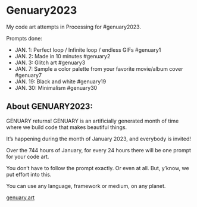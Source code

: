 # Genuary2023
My code art attempts in Processing for #genuary2023.

Prompts done:
* JAN. 1: Perfect loop / Infinite loop / endless GIFs #genuary1
* JAN. 2: Made in 10 minutes #genuary2
* JAN. 3: Glitch art #genuary3
* JAN. 7: Sample a color palette from your favorite movie/album cover #genuary7
* JAN. 19: Black and white #genuary19
* JAN. 30: Minimalism #genuary30

## About GENUARY2023:

GENUARY returns! GENUARY is an artificially generated month of time where we build code that makes beautiful things.

It’s happening during the month of January 2023, and everybody is invited!

Over the 744 hours of January, for every 24 hours there will be one prompt for your code art.

You don’t have to follow the prompt exactly. Or even at all. But, y’know, we put effort into this.

You can use any language, framework or medium, on any planet.

[genuary.art](https://genuary.art)
